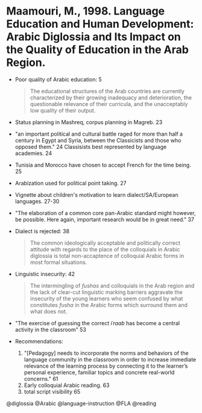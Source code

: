 # Maamouri, M., 1998. Language Education and Human Development: Arabic Diglossia and Its Impact on the Quality of Education in the Arab Region. 

- Poor quality of Arabic education: 5

  > The educational structures of the Arab countries are currently characterized by their growing inadequacy and deterioration, the questionable relevance of their curricula, and the unacceptably low quality of their output.

- Status planning in Mashreq, corpus planning in Magreb. 23

- "an important political and cultural battle raged for more than half a century in Egypt and Syria, between the Classicists and those who opposed them." 24 Classisists best represented by language academies. 24

- Tunisia and Morocco have chosen to accept French for the time being. 25

- Arabization used for political point taking. 27

- Vignette about children's motivation to learn dialect/SA/European languages. 27-30

- "The elaboration of a common core pan-Arabic standard might however, be possible. Here again, important research would be in great need." 37

- Dialect is rejected: 38

  > The common ideologically acceptable and politically correct attitude with regards to the place of the colloquials in Arabic diglossia is total non-accaptence of colloquial Arabic forms in most formal situations. 

- Linguistic insecurity: 42

  > The intermingling of *fushas* and colloquials in the Arab region and the lack of clear-cut linguistic marking barriers aggravate the insecurity of the young learners who seem confused by what constitutes *fusha* in the Arabic forms which surround them and what does not.

- "The exercise of guessing the correct *iʿraab* has become a central activity in the classroom" 53

- Recommendations: 
  1. "[Pedagogy] needs to incorporate the norms and behaviors of the language community in the classroom in order to increase immediate relevance of the learning process by connecting it to the learner’s personal experience, familiar topics and concrete real-world concerns." 61
  2. Early colloquial Arabic reading. 63
  3. total script visibility 65

@diglossia
@Arabic
@language-instruction
@FLA
@reading
